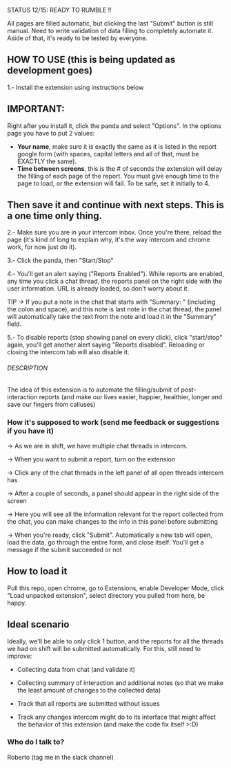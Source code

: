 STATUS 12/15: READY TO RUMBLE !!

All pages are filled automatic, but clicking the last "Submit" button is still manual. Need to write validation of data filling to completely automate it. Aside of that, it's ready to be tested by everyone.

## HOW TO USE (this is being updated as development goes) ##

1.- Install the extension using instructions below

IMPORTANT:
---------------------------------------------------------------------------
Right after you install it, click the panda and select "Options". In the options page you have to put 2 values:
  - **Your name**,  make sure it is exactly the same as it is listed in the report google form (with spaces, capital letters and all of that, must be EXACTLY the same).
  - **Time between screens**, this is the # of seconds the extension will delay the filling of each page of the report. You must give enough time to the page to load, or the extension will fail. To be safe, set it initially to 4.

Then save it and continue with next steps. This is a one time only thing.
---------------------------------------------------------------------------

2.- Make sure you are in your intercom inbox. Once you're there, reload the page (it's kind of long to explain why, it's the way intercom and chrome work, for now just do it).

3.- Click the panda, then "Start/Stop"

4.- You'll get an alert saying ("Reports Enabled"). While reports are enabled, any time you click a chat thread, the reports panel on the right side with the user information. URL is already loaded, so don't worry about it.

TIP ->  If you put a note in the chat that starts with  "Summary: " (including the colon and space), and this note is last note in the chat thread, the panel will automatically take the text from the note and load it in the "Summary" field.

5.- To disable reports (stop showing panel on every click), click "start/stop" again, you'll get another alert saying "Reports disabled". Reloading or closing the intercom tab will also disable it.

###### DESCRIPTION  ##########

The idea of this extension is to automate the filling/submit of post-interaction reports
(and make our lives easier, happier, healthier, longer and save our fingers from calluses)

### How it's supposed to work (send me feedback or suggestions if you have it) ###

-> As we are in shift, we have multiple chat threads in intercom.

-> When you want to submit a report, turn on the extension

-> Click any of the chat threads in the left panel of all open threads intercom has

-> After a couple of seconds, a panel should appear in the right side of the screen

-> Here you will see all the information relevant for the report collected from the chat, you can make changes to the info in this panel before submitting

-> When you're ready, click "Submit". Automatically a new tab will open, load the data, go through the entire form, and close itself. You'll get a message if the submit succeeded or not


## How to load it ##

Pull this repo, open chrome, go to Extensions, enable Developer Mode, click "Load unpacked extension", select directory you pulled from here, be happy.


## Ideal scenario ##

Ideally, we'll be able to only click 1 button, and the reports for all the threads we had on shift will be submitted automatically. For this, still need to improve:
   
- Collecting data from chat (and validate it)
   
- Collecting summary of interaction and additional notes (so that we make the least amount
     of changes to the collected data)
   
- Track that all reports are submitted without issues
   
- Track any changes intercom might do to its interface that might affect the behavior of
     this extension (and make the code fix itself >:D)


### Who do I talk to? ###

Roberto (tag me in the slack channel)